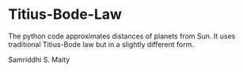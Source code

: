 # Titius-Bode-Law

The python code approximates distances of planets from Sun.
It uses traditional Titius-Bode law but in a slightly different form.

Samriddhi S. Maity
